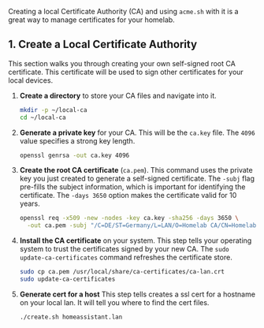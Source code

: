 Creating a local Certificate Authority (CA) and using `acme.sh` with it is a great way to manage certificates for your homelab.

## 1\. Create a Local Certificate Authority

This section walks you through creating your own self-signed root CA certificate. This certificate will be used to sign other certificates for your local devices.

1.  **Create a directory** to store your CA files and navigate into it.

    ```bash
    mkdir -p ~/local-ca
    cd ~/local-ca
    ```

2.  **Generate a private key** for your CA. This will be the `ca.key` file. The `4096` value specifies a strong key length.

    ```bash
    openssl genrsa -out ca.key 4096
    ```

3.  **Create the root CA certificate** (`ca.pem`). This command uses the private key you just created to generate a self-signed certificate. The `-subj` flag pre-fills the subject information, which is important for identifying the certificate. The `-days 3650` option makes the certificate valid for 10 years.

    ```bash
    openssl req -x509 -new -nodes -key ca.key -sha256 -days 3650 \
      -out ca.pem -subj "/C=DE/ST=Germany/L=LAN/O=Homelab CA/CN=Homelab Root CA"
    ```

4.  **Install the CA certificate** on your system. This step tells your operating system to trust the certificates signed by your new CA. The `sudo update-ca-certificates` command refreshes the certificate store.

    ```bash
    sudo cp ca.pem /usr/local/share/ca-certificates/ca-lan.crt
    sudo update-ca-certificates
    ```

4.  **Generate cert for a host** This step tells creates a ssl cert for a hostname on your local lan. It will tell you where to find the cert files.

    ```bash
    ./create.sh homeassistant.lan
    ```
